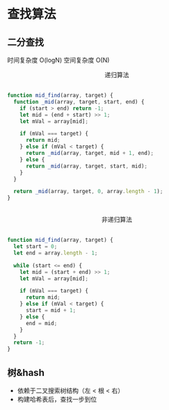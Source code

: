 # 查找算法

## 二分查找

时间复杂度 O(logN) 空间复杂度 O(N)

<center>递归算法</center>

<br/>

```javascript
function mid_find(array, target) {
  function _mid(array, target, start, end) {
    if (start > end) return -1;
    let mid = (end + start) >> 1;
    let mVal = array[mid];

    if (mVal === target) {
      return mid;
    } else if (mVal < target) {
      return _mid(array, target, mid + 1, end);
    } else {
      return _mid(array, target, start, mid);
    }
  }

  return _mid(array, target, 0, array.length - 1);
}
```

<br/>

<center>非递归算法</center>

<br/>

```javascript
function mid_find(array, target) {
  let start = 0;
  let end = array.length - 1;

  while (start <= end) {
    let mid = (start + end) >> 1;
    let mVal = array[mid];

    if (mVal === target) {
      return mid;
    } else if (mVal < target) {
      start = mid + 1;
    } else {
      end = mid;
    }
  }
  return -1;
}
```

## 树&hash

- 依赖于二叉搜索树结构（左 < 根 < 右）
- 构建哈希表后，查找一步到位

